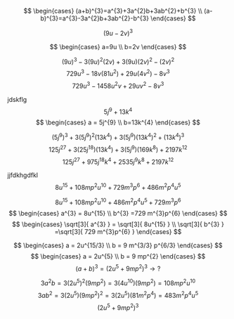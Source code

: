 $$
\begin{cases}
(a+b)^{3}=a^{3}+3a^{2}b+3ab^{2}+b^{3} \\
(a-b)^{3}=a^{3}-3a^{2}b+3ab^{2}-b^{3}
\end{cases}
$$



$$
(9u-2v)^{3}
$$


$$
\begin{cases}
a=9u \\
b=2v
\end{cases}
$$

$$
(9u)^{3}-3(9u)^{2}(2v)+3(9u)(2v)^{2}-(2v)^{2}
$$
$$
729u^{3}-18v(81u^{2})+29u(4v^{2})-8v^{3}
$$
$$
729u^{3}-1458u^{2}v+29uv^{2}-8v^{3}
$$



jdskflg
$$
5j^{9}+13k^{4}
$$
$$
\begin{cases}
a = 5j^{9} \\
b=13k^{4}
\end{cases}
$$

$$
(5j^{9})^{3}+3(5j^{9})^{2}(13k^{4})+3(5j^{9})(13k^{4})^{2}+(13k^{4})^{3}
$$
$$
125j^{27}+3(25j^{18})(13k^{4})+3(5j^{9})(169k^{8})+2197k^{12}
$$
$$
125j^{27}+975j^{18}k^{4}+2535j^{9}k^{8}+2197k^{12}
$$

jjfdkhgdfkl
$$
8u^{15}+108mp^{2}u^{10}+729m^{3}p^{6}+ 486m^{2}p^{4}u^{5}
$$

$$
8u^{15}+108mp^{2}u^{10}+ 486m^{2}p^{4}u^{5} +729m^{3}p^{6}
$$
$$
\begin{cases}
a^{3} = 8u^{15}  \\
b^{3} =729 m^{3}p^{6}
\end{cases}
$$
$$
\begin{cases}
\sqrt[3]{ a^{3} } = \sqrt[3]{ 8u^{15} }  \\
\sqrt[3]{ b^{3} } =\sqrt[3]{ 729 m^{3}p^{6} }
\end{cases}
$$

$$
\begin{cases}
a = 2u^{15/3} \\
b = 9 m^{3/3} p^{6/3}
\end{cases}
$$
$$
\begin{cases}
a = 2u^{5} \\
b = 9 mp^{2} 
\end{cases}
$$
$$
(a+b)^{3} = (2u^{5}+9mp^{2})^{3} \to ?
$$

$$
3a^{2}b = 3(2u^{5})^{2}(9mp^{2}) = 3(4u^{10})(9mp^{2})= 108mp^{2}u^{10}
$$
$$
3ab^{2} = 3(2u^{5})(9mp^{2})^{2} = 3(2u^{5})(81m^{2}p^{4})= 483m^{2}p^{4}u^{5}
$$
$$
(2u^{5}+9mp^{2})^{3}
$$
